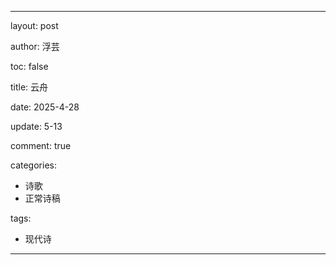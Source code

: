---

layout: post

author: 浮芸

toc: false

title: 云舟

date: 2025-4-28

update: 5-13

comment: true

categories: 
  - 诗歌
  - 正常诗稿

tags:
  - 现代诗
---